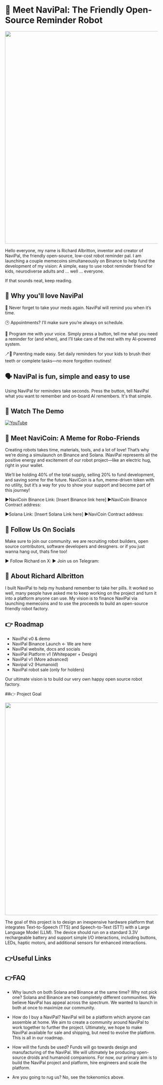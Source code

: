 # 🤖 Meet NaviPal: The Friendly Open-Source Reminder Robot 

<img src="https://github.com/rexsaurus/NaviPal/blob/main/navipal.png?raw=true" width="700"/>

Hello everyone, my name is Richard Albritton, inventor and creator of NaviPal, the friendly open-source, low-cost robot reminder pal. I am launching a couple memecoins simultaneously on Binance to help fund the development of my vision: A simple, easy to use robot reminder friend for kids, neurodiverse adults and ... well ... everyone. 

If that sounds neat, keep reading. 

## 🥰  Why you'll love NaviPal

💊 Never forget to take your meds again. NaviPal will remind you when it’s time.

🕑 Appointments? I’ll make sure you’re always on schedule.

📣 Program me with your voice. Simply press a button, tell me what you need a reminder for (and when), and I’ll take care of the rest with my AI-powered system.

🪥🦷 Parenting made easy. Set daily reminders for your kids to brush their teeth or complete tasks—no more forgotten routines!

## 🗣️ NaviPal is fun, simple and easy to use

Using NaviPal for reminders take seconds. Press the button, tell NaviPal what you want to remember and on-board AI remembers. It's that simple. 

## 📢 Watch The Demo

[![YouTube](http://i.ytimg.com/vi/SLpDSxgNKxc/hqdefault.jpg)](https://www.youtube.com/watch?v=SLpDSxgNKxc)

## 🥰 Meet NaviCoin: A Meme for Robo-Friends

Creating robots takes time, materials, tools, and a lot of love! That’s why we’re doing a simulaunch on Binance and Solana. INaviPal represents all the positive energy and excitement of our robot project—like an electric hug, right in your wallet.

We’ll be holding 40% of the total supply, selling 20% to fund development, and saving some for the future. NaviCoin is a fun, meme-driven token with no utility, but it’s a way for you to show your support and become part of this journey!

▶️NaviCoin Binance Link: [Insert Binance link here]
▶️NaviCoin Binance Contract address:

▶️Solana Link: [Insert Solana Link here] 
▶️NaviCoin Contract address: 

## 🐏 Follow Us On Socials

Make sure to join our community. we are recruiting robot builders, open source contributors, software developers and designers. or if you just wanna hang out, thats fine too!

▶️ Follow Richard on X: 
▶️ Join us on Telegram:

## 🧠 About Richard Albritton

I built NaviPal to help my husband remember to take her pills. It worked so well, many people have asked me to keep working on the project and turn it into a platform anyone can use. My vision is to finance NaviPal via launching memecoins and to use the proceeds to build an open-source friendly robot factory.

## 👉 Roadmap

* NaviPal v0 & demo
* NaviPal Binance Launch <- We are here
* NaviPal website, docs and socials
* NaviPal Platform v1 (Whitepaper + Design)
* NaviPal v1 (More advanced)
* Navipal v2 (Humanoid)
* NaviPal robot sale (only for holders)

Our ultimate vision is to build our very own happy open source robot factory. 

##👉 Project Goal

<img src="https://github.com/rexsaurus/NaviPal/blob/main/navipal-purple.jpg?raw=true" width="700"/>

The goal of this project is to design an inexpensive hardware platform that integrates Text-to-Speech (TTS) and Speech-to-Text (STT) with a Large Language Model (LLM). The device should run on a standard 3.3V rechargeable battery and support simple I/O interactions, including buttons, LEDs, haptic motors, and additional sensors for enhanced interactions.

## 👉Useful Links



## 👉FAQ

* Why launch on both Solana and Binance at the same time? Why not pick one?
Solana and Binance are two completely different communities. We believe NaviPal has appeal across the spectrum. We wanted to launch in both at once to maximize our community.

* How do I buy a NaviPal?
NaviPal will be a platform which anyone can assemble at home. We aim to create a community around NaviPal to work together to further the project. Ultimately, we hope to make NaviPal available for sale and shipping, but need to evolve the platform. This is all in our roadmap.

* How will the funds be used?
Funds will go towards design and manufacturing of the NaviPal. We will ultimately be producing open-source droids and humanoid companions. For now, our primary aim is to build the NaviPal project and platform, hire engineers and scale the platform.

* Are you going to rug us?
No, see the tokenomics above. 

